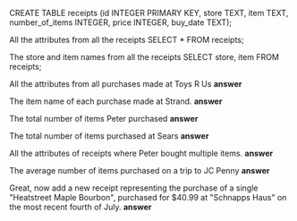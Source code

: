 CREATE TABLE receipts (id INTEGER PRIMARY KEY, store TEXT, item TEXT, number_of_items INTEGER, price INTEGER, buy_date TEXT);

All the attributes from all the receipts
SELECT * FROM receipts;

The store and item names from all the receipts
SELECT store, item FROM receipts;

All the attributes from all purchases made at Toys R Us
**answer**

The item name of each purchase made at Strand.
**answer**

The total number of items Peter purchased
**answer**

The total number of items purchased at Sears
**answer**

All the attributes of receipts where Peter bought multiple items.
**answer**

The average number of items purchased on a trip to JC Penny
**answer**

Great, now add a new receipt representing the purchase of a single "Heatstreet Maple Bourbon", purchased for $40.99 at "Schnapps Haus" on the most recent fourth of July.
**answer**